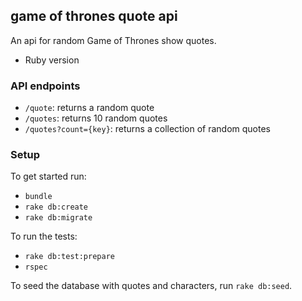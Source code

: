 ## game of thrones quote api

An api for random Game of Thrones show quotes.

* Ruby version

### API endpoints

* `/quote`: returns a random quote
* `/quotes`: returns 10 random quotes
* `/quotes?count={key}`: returns a collection of random quotes

### Setup

To get started run:
* `bundle`
* `rake db:create`
* `rake db:migrate`

To run the tests:
* `rake db:test:prepare`
* `rspec`

To seed the database with quotes and characters, run `rake db:seed`.
